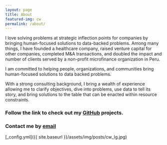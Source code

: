 ```yaml
---
layout: page
title: About
featured-img: cw
permalink: /about/
---
```


I love solving problems at strategic inflection points for companies by bringing human-focused solutions to data-backed problems. Among many things, I have founded a healthcare company, raised venture capital for other companies, completed M&A transactions, and doubled the impact and number of clients served by a non-profit microfinance organization in Peru. 

I am committed to helping people, organizations, and communities bring human-focused solutions to data backed problems. 

With a strong consulting background, I bring a wealth of experience allowing me to clarify objectives, dive into problems, use data to tell its story, and bring solutions to the table that can be enacted within resource constraints.

### Follow the link to check out my [GitHub](https://github.com/cdubbs512) projects.

### Contact me by [email](christopher@christopherwilliams.us)

[_config.yml]({{ site.baseurl }}/assets/img/posts/cw_lg.jpg)

